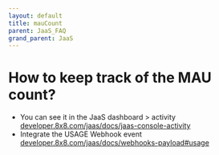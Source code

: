 ```yaml
---
layout: default
title: mauCount
parent: JaaS_FAQ
grand_parent: JaaS
---
```


# How to keep track of the MAU count?

* You can see it in the JaaS dashboard > activity [developer.8x8.com/jaas/docs/jaas-console-activity](developer.8x8.com/jaas/docs/jaas-console-activity)
* Integrate the USAGE Webhook event [developer.8x8.com/jaas/docs/webhooks-payload#usage](developer.8x8.com/jaas/docs/webhooks-payload#usage)
